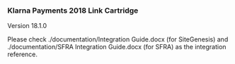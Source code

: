 ### Klarna Payments 2018 Link Cartridge
Version 18.1.0

Please check ./documentation/Integration Guide.docx (for SiteGenesis) and ./documentation/SFRA Integration Guide.docx (for SFRA) as the integration reference.
